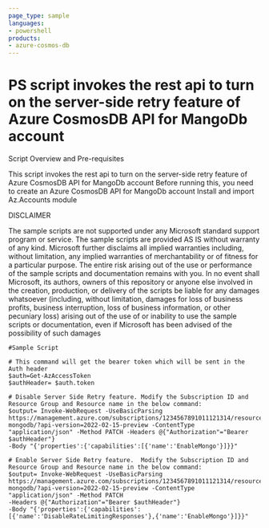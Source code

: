 ```yaml
---
page_type: sample
languages:
- powershell
products:
- azure-cosmos-db
---
```



# PS script invokes the rest api to turn on the server-side retry feature of Azure CosmosDB API for MangoDb account

 Script Overview and Pre-requisites
 
 This script invokes the rest api to turn on the server-side retry feature of Azure CosmosDB API for MangoDb account
 Before running this, you need to create an Azure CosmosDB API for MangoDb account
 Install and import Az.Accounts module

DISCLAIMER

The sample scripts are not supported under any Microsoft standard support program or service. The sample scripts are provided AS IS without warranty of any kind. Microsoft further disclaims all implied warranties including, without limitation, any implied warranties of merchantability or of fitness for a particular purpose. The entire risk arising out of the use or performance of the sample scripts and documentation remains with you. In no event shall Microsoft, its authors, owners of this repository or anyone else involved in the creation, production, or delivery of the scripts be liable for any damages whatsoever (including, 
without limitation, damages for loss of business profits, business interruption, loss of business information, or other pecuniary loss) arising out of the use of or inability to use the sample scripts or documentation, even if Microsoft has been advised of the possibility of such damages 

```
#Sample Script

# This command will get the bearer token which will be sent in the Auth header
$auth=Get-AzAccessToken   
$authHeader= $auth.token 

# Disable Server Side Retry feature. Modify the Subscription ID and Resource Group and Resource name in the below command:
$output= Invoke-WebRequest -UseBasicParsing https://management.azure.com/subscriptions/1234567891011121314/resourceGroups/MyRGName/providers/Microsoft.DocumentDb/databaseAccounts/Name-mongodb/?api-version=2022-02-15-preview -ContentType "application/json" -Method PATCH -Headers @{"Authorization"="Bearer $authHeader"} 
-Body "{'properties':{'capabilities':[{'name':'EnableMongo'}]}}"

# Enable Server Side Retry feature.  Modify the Subscription ID and Resource Group and Resource name in the below command:
$output= Invoke-WebRequest -UseBasicParsing https://management.azure.com/subscriptions/1234567891011121314/resourceGroups/MyRGName/providers/Microsoft.DocumentDb/databaseAccounts/Name-mongodb/?api-version=2022-02-15-preview -ContentType "application/json" -Method PATCH 
-Headers @{"Authorization"="Bearer $authHeader"} 
-Body "{'properties':{'capabilities':[{'name':'DisableRateLimitingResponses'},{'name':'EnableMongo'}]}}"
```
